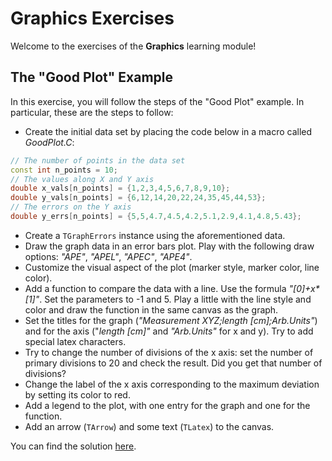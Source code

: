 # Graphics Exercises

Welcome to the exercises of the **Graphics** learning module!

## The "Good Plot" Example
In this exercise, you will follow the steps of the "Good Plot" example. In particular, these are the steps to follow:
- Create the initial data set by placing the code below in a macro called *GoodPlot.C*:
```c++
// The number of points in the data set
const int n_points = 10;
// The values along X and Y axis
double x_vals[n_points] = {1,2,3,4,5,6,7,8,9,10};
double y_vals[n_points] = {6,12,14,20,22,24,35,45,44,53};
// The errors on the Y axis
double y_errs[n_points] = {5,5,4.7,4.5,4.2,5.1,2.9,4.1,4.8,5.43};
```
- Create a `TGraphErrors` instance using the aforementioned data.
- Draw the graph data in an error bars plot. Play with the following draw options: *"APE"*, *"APEL"*, *"APEC"*, *"APE4"*.
- Customize the visual aspect of the plot (marker style, marker color, line color).
- Add a function to compare the data with a line. Use the formula *"[0]+x\*[1]"*. Set the parameters to -1 and 5. Play a little with the line style and color and draw the function in the same canvas as the graph. 
- Set the titles for the graph (*"Measurement XYZ;length [cm];Arb.Units"*) and for the axis ("*length [cm]"* and *"Arb.Units"* for x and y). Try to add special latex characters.
- Try to change the number of divisions of the x axis: set the number of primary divisions to 20 and check the result. Did you get that number of divisions?
- Change the label of the x axis corresponding to the maximum deviation by setting its color to red.
- Add a legend to the plot, with one entry for the graph and one for the function.
- Add an arrow (`TArrow`) and some text (`TLatex`) to the canvas.

You can find the solution [here](solutions/GoodPlot.C).
